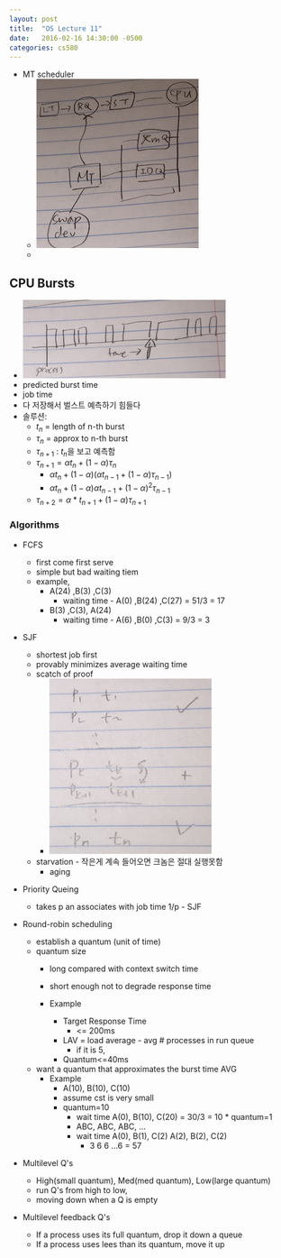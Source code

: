```yaml
---
layout: post
title:  "OS Lecture 11"
date:   2016-02-16 14:30:00 -0500
categories: cs580
---
```



* MT scheduler
	* ![](/images/OSLEC11A.png)
	* 
## CPU Bursts
* ![](/images/OSLEC11B.png)
* predicted burst time
* job time
* 다 저장해서 벌스트 예측하기 힘들다
* 솔루션: 
	* $t_n$ = length of n-th burst
	* $\tau_n$ = approx to n-th burst
	* $\tau_{n+1}$ : $t_n$을 보고 예측함
	* $\tau_{n+1} = \alpha t_n + (1-\alpha)\tau_n$
		* $\alpha t_n + (1-\alpha)(\alpha t_{n-1} + (1-\alpha)\tau_{n-1})$
		* $\alpha t_n + (1-\alpha)\alpha t_{n-1} + (1-\alpha)^2\tau_{n-1}$
	* $\tau_{n+2} = \alpha*t_{n+1} + (1-\alpha)\tau_{n+1}$


### Algorithms

* FCFS
	* first come first serve
	* simple but bad waiting tiem
	* example, 
		* A(24) ,B(3) ,C(3)
			* waiting time - A(0) ,B(24) ,C(27) = 51/3 = 17
		* B(3) ,C(3), A(24)
		 	* waiting time - A(6) ,B(0) ,C(3) = 9/3 = 3

		 	
* SJF
	* shortest job first
	* provably minimizes average waiting time
	* scatch of proof
		* ![](/images/OSLEC11C.png)
	* starvation - 작은게 계속 들어오면 크놈은 절대 실행못함
		* aging 
* Priority Queing
	* takes p an associates with job time 1/p - SJF
* Round-robin scheduling
	* establish a quantum (unit of time)
	* quantum size
		* long compared with context switch time
		* short enough not to degrade response time

		* Example
			* Target Response Time
				* <= 200ms
			* LAV = load average - avg # processes in run queue
				* if it is 5, 
			* Quantum<=40ms
	* want a quantum that approximates the burst time AVG
		* Example
			* A(10), B(10), C(10)
			* assume cst is very small
			* quantum=10
				* wait time A(0), B(10), C(20) = 30/3 = 10			* quantum=1
				* ABC, ABC, ABC, ...
				* wait time A(0), B(1), C(2)  A(2), B(2), C(2)
					* 3 6 6 ...6  = 57
* Multilevel Q's
	* High(small quantum), Med(med quantum), Low(large quantum)
	* run Q's from high to low, 
	* moving down when a Q is empty
* Multilevel feedback Q's
	* If a process uses its full quantum, drop it down a queue
	* If a process uses lees than its quantum, move it up
	
